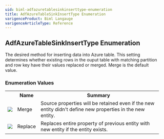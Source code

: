 ```yaml
---
uid: biml-adfazuretablesinkinserttype-enumeration
title: AdfAzureTableSinkInsertType Enumeration
varigenceProduct: Biml Langauge
varigenceArticleType: Reference
---
```


## AdfAzureTableSinkInsertType Enumeration<div class="LanguageSummary"><div class ="SummaryItem">The desired method for inserting data into Azure table. This setting determines whether existing rows in the ouput table with matching partition and row key have their values replaced or merged. Merge is the default value.</div></div><div class="EnumValueGroup">### Enumeration Values<table id="EnumValue" class="MemberList"><tbody><tr><th class="MemberTypeIconColumnHeader">&nbsp;</th><th class="MemberNameColumnHeader">Name</th><th class="MemberSummaryColumnHeader">Summary</th></tr><tr class="cd0"><td align="center" class="MemberTypeIcon"><img src="enumValue.png"></img></td><td class="MemberName">Merge</td><td class="MemberSummary"><div class ="SummaryItem">Source properties will be retained even if the new entity didn't define new properties in the new entity.</div></td></tr><tr class="cd1"><td align="center" class="MemberTypeIcon"><img src="enumValue.png"></img></td><td class="MemberName">Replace</td><td class="MemberSummary"><div class ="SummaryItem">Replaces entire property of previous entity with new entity if the entity exists.</div></td></tr></tbody></table></div>